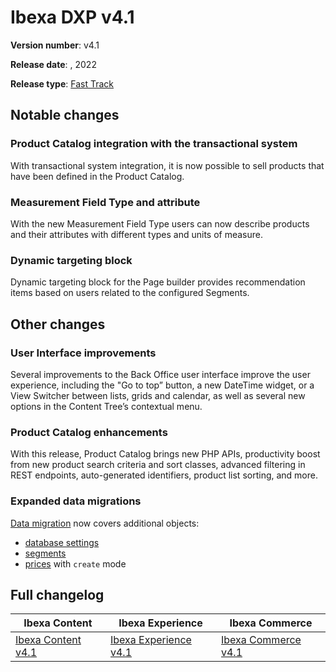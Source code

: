 # Ibexa DXP v4.1

**Version number**: v4.1

**Release date**: , 2022

**Release type**: [Fast Track](../community_resources/release_process.md#release-process)

## Notable changes

### Product Catalog integration with the transactional system

With transactional system integration, it is now possible to sell products that have been defined in the Product Catalog.
  
### Measurement Field Type and attribute

With the new Measurement Field Type users can now describe products and their attributes with different types and units of measure.

### Dynamic targeting block

Dynamic targeting block for the Page builder provides recommendation items based on users related to the configured Segments.

## Other changes

### User Interface improvements

Several improvements to the Back Office user interface improve the user experience, including the "Go to top” button, a new DateTime widget, or a View Switcher between lists, grids and calendar, as well as several new options in the Content Tree’s contextual menu.

### Product Catalog enhancements

With this release, Product Catalog brings new PHP APIs, productivity boost from new product search criteria and sort classes, advanced filtering in REST endpoints, auto-generated identifiers, product list sorting, and more.

### Expanded data migrations

[Data migration](../guide/data_migration/data_migration.md) now covers additional objects:

- [database settings](../guide/data_migration/importing_data.md#settings)
- [segments](../guide/data_migration/importing_data.md#segments)
- [prices](../guide/data_migration/importing_data.md#prices) with `create` mode

## Full changelog

| Ibexa Content  | Ibexa Experience  | Ibexa Commerce |
|--------------|------------|------------|
| [Ibexa Content v4.1](https://github.com/ibexa/content/releases/tag/v4.1.0) | [Ibexa Experience v4.1](https://github.com/ibexa/experience/releases/tag/v4.1.0) | [Ibexa Commerce v4.1](https://github.com/ibexa/commerce/releases/tag/v4.1.0)
